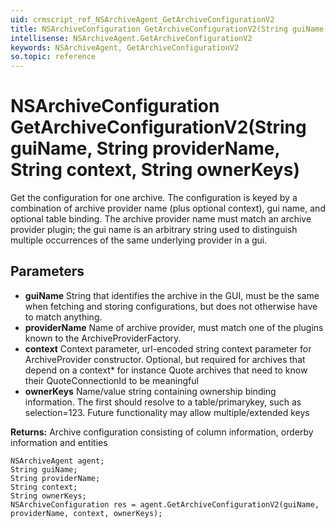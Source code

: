 ```yaml
---
uid: crmscript_ref_NSArchiveAgent_GetArchiveConfigurationV2
title: NSArchiveConfiguration GetArchiveConfigurationV2(String guiName, String providerName, String context, String ownerKeys)
intellisense: NSArchiveAgent.GetArchiveConfigurationV2
keywords: NSArchiveAgent, GetArchiveConfigurationV2
so.topic: reference
---
```


# NSArchiveConfiguration GetArchiveConfigurationV2(String guiName, String providerName, String context, String ownerKeys)

Get the configuration for one archive. The configuration is keyed by a combination of archive provider name (plus optional context), gui name, and optional table binding. The archive provider name must match an archive provider plugin; the gui name is an arbitrary string used to distinguish multiple occurrences of the same underlying provider in a gui.

## Parameters

* **guiName** String that identifies the archive in the GUI, must be the same when fetching and storing configurations, but does not otherwise have to match anything.
* **providerName** Name of archive provider, must match one of the plugins known to the ArchiveProviderFactory.
* **context** Context parameter, url-encoded string context parameter for ArchiveProvider constructor. Optional, but required for archives that depend on a context* for instance Quote archives that need to know their QuoteConnectionId to be meaningful
* **ownerKeys** Name/value string containing ownership binding information. The first should resolve to a table/primarykey, such as selection=123. Future functionality may allow multiple/extended keys

**Returns:** Archive configuration consisting of column information, orderby information and entities

```crmscript
NSArchiveAgent agent;
String guiName;
String providerName;
String context;
String ownerKeys;
NSArchiveConfiguration res = agent.GetArchiveConfigurationV2(guiName, providerName, context, ownerKeys);
```

